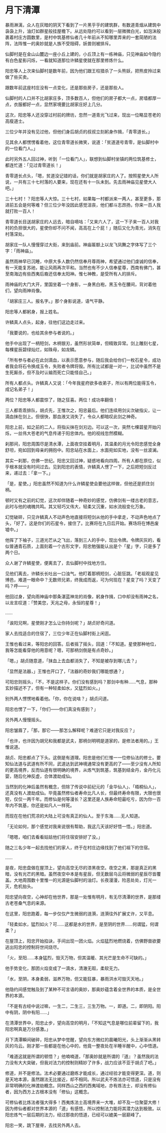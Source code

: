 
# 月下清潭

暴雨淋漓，众人在灰暗的阴天下看到了一片黑乎乎的建筑群，有数道青烟从建筑中袅袅上升，油灯如群星般挂屋檐下。从远处隐约可以看到一层微微白光，如泡沫般裹着村庄方圆数里，是村中筑基修仙者几十年前从不知哪里弄来的一套简陋的法阵，法阵惟一的奥妙就是人族不受阻碍，妖兽则被排斥。

仙脚村是在金山山麓边一座小丘上建的，小丘顶上有一栋神庙，只见神庙如今隐约有白色星影闪烁，一看就知道那位许鳞星使就在那里修炼什么。

阳忠等人上次来仙脚村是数年前，因为他们跟王柱猎杀了一头熊妖，把熊皮拎过来做了些买卖。

跟数年前这座村庄没有一点变化，还是那些房子，还是那些人。

仙脚村的人口并不比胡家庄多，顶多数百人，但他们的房子都大一点，房墙都厚一点，衣服都好一点，显然家境要比胡家庄好上几分。

这次，阳忠等人还没穿过村前的牌坊，忽然一道青光飞过来，现出一位略显苍老的高瘦道士。

三位少年并没有见过他，但他们身后胡贞的叔叔立刻躬身作揖，「青零道长。」

见其余人都愣愣看着他，这位青零道长微笑，说道：「贫道道号青零，是仙脚村中的一位看门人。」

此时另外五人回过神，听到「一位看门人」，联想到仙脚村坐镇的两位筑基修士，都连忙道：「见过青零道长！」

青零道长点头，「嗯，贫道没记错的话，你们就是胡家庄的人了。按照星使大人所说，一共有三十七村落的人要来，现在还有十一队未到。先去雨神庙见星使大人吧。」

三十七村！？阳忠等人大惊。三十七村，如果每一村都派来一两人，甚至更多，那进前五会是何等难？但三位少年没因此感觉沮丧，他们都斗志昂扬，你来一百人我就打败一百人！

青零道长目送胡家庄的人远去，暗自嘀咕：「又来六人了，这一下子来一百人对我村的负担很大的，星使你却不问不闻，高高在上个屁！」随后又化为青光，消失在村落深处。

胡家庄一队人慢慢穿过大街，来到庙前。神庙匾额上以龙飞凤舞之字体写了三个字：「雨神庙」。

虽然雨神早已沉睡，中原大多人数仍然信奉月尊雨神，希望通过他们虔诚的信奉，有一天能复苏祂，能让风雨再次平和。当然也有不少人信奉星尊，西南有佛门，甚至南海边有些西夷后裔还信奉太阳神。惟七神教，是受所有人的排斥。

雨神庙的大门大开，里国坐着一个身影，一身黑白袍，黑玉令在腰间，背对着他们，望向雨神肖像。

「胡家庄三人。报名字。」那个身影说道，语气平静。

阳忠等人都躬身，报上姓名。

许鳞真人点头，起身，往他们这边走过来。

「我要说的，也给其余参与者说的。」

他手中出现了一柄短剑，木柄银刃，虽然形状简单，但精致异常。剑上雕刻七星，每棵星辰碧绿灿烂，如珠母，如龙鳞。

「所有参与者必在此剑滴血，以表示愿意参与，随后我会给你们一枚石星令，成功者我会将石令换成玉令，失败者令牌将毁。所有比试都是一对一，比试中虽然不是生死厮杀，但不及时认输而死亡只能怪自己。」

所有人都点头。许鳞真人又说：「今年我星府欲多收弟子，所以有两位能得玉令，成记名弟子！」

两位？阳忠等人都震惊了，随之狂喜。两位！成功率翻倍！

三人都乖乖排队，胡贞先，王惟次之，阳忠最后。他们连续用剑尖次破指尖，让一滴血抹在剑上。但很快，那血液又消失了，令众人都暗叹此剑之神奇。

阳忠上前，如之前的二人，将指尖抹在剑刃边。可以这一次，突然七棵碧星开始闪烁，一丝伟大苍老的气息传递于阳忠体内。他的视线忽然模糊。

刹那间，阳忠周围尽是清水潭，上面夜空挂着明月，其温柔的月光令阳忠感觉全身舒坦，宛如回到母亲的拥抱中。阳忠站在水面上，水面宛如实地，没有一丝波澜。

其实一刹那，仿佛一世纪。阳忠又回过神，疑惑地看向四周。所有人都在原位，似乎根本就没有时间过去。见到阳忠的表情，许鳞真人愣了一下，之后把短剑反过来，递过去：「拿一下。」

「是，星使。」阳忠虽然不知道为什么许鳞星使会要他这样做，但他还是抓住剑柄。

顿时又有之前的幻觉，这次却伴随着一种奇妙的感觉，仿佛剑有一缕古老的意志，此时与他的魂魄共鸣。其又轻巧又伟大，轻柔又沉重，如水流般变化万象。

幻觉破碎，只见许鳞真人不动声色地直接将短剑从他的手中拿走，不动声色地点了头，「好了。这是你们的石星令，接住了。比赛将在九日后开始。赛场将在博邑废墟中。」

他挥了下袖子，三道光芒从之飞出，落到三人的手中，现出令牌。令牌灰灰的，看似普通青石质，上面刻着一个古形文字，阳忠勉强能认出是个「星」字，只是多了两个日。

众人谢了许鳞星使，便离去了，去仙脚村中找地方住。

见他们离去，许鳞长长吐出一口浊气。他盯着那柄短剑，心脏狂跳。「老祖观星见博邑，难道一眼命中？无数师兄弟，终我成而返，可为何现在？星变了吗？天变了吗？呼——」

他回过身，望向雨神庙中那条湛蓝神龙的肖像，躬身作揖，口中却没有雨神之名，以龙言叹道：「赞美您，天兆之母，永恒的星尊！」

……

「诶阳兄啊，星使刚才怎么让你持剑呢？」胡贞好奇问道。

家人去找适合的住宿了，三位少年正在仙脚村街上闲逛。

王惟也看过来，等阳忠的回答。后者摇了摇头，回道：「不知道。星使那种地位，我等怎能看穿他的用意呢？嗯，可那柄剑倒是有点奇妙。」

「嗯，」胡贞随意道，「抹血上去血都消失了，不知是被存到哪儿去？」

「显然是法器，」王惟也开口了，「法器的奇妙我们哪能想通？」

可阳忠则摇头，「不，不是这样子。你们没有感到吗？那剑中有种……气息，那种玄妙描述不了，但有一种轻柔如水，又猛烈如火。」

别外两人愣愣地看着他。「你，你在说啥？」胡贞问道。

阳忠也愣了一下，「你们——你们真没有感到？」

另外两人慢慢摇头。

阳忠皱眉了，「那，那它——那怎么解释呢？难道它只是对我反应？」

「也许，也许因为胡兄和我都是武夫，那柄剑明明是道家的，是修法者用的。」王惟说道。

胡贞、阳忠都点了下头。这倒是有道理。阳忠是他们仨惟一一位修仙法的修士。要知仙法道与武道有所不同，武道达到武神境通常没有更高的了——至少没有人所知的更高境界，反而仙道有很明确的境界，从炼气到筑基，筑基到结金丹，金丹化元婴，随后化神反虚，合体渡劫成仙。

当然到的化神后虽然有概念，但除了传说中前纪元的「金华仙人」、「梧桐仙人」，还真没有人渡劫成仙。毕竟虽然修仙者寿命比凡人长，但最终寿命有限，大限也很短，仅仅一两千年。而修仙是何等漫长？这里还是人族寿命短最吃亏，因为你一百年内不筑基，你还是如凡人一样死。

而现在在他们荒凉的大陆上可没有真正的仙人。至于东海……无人知道。

「无论如何，那个感觉对我来说很有帮助，我这几天该好好悟一悟。」阳忠道。

「嗯嗯，咱们去看看姑姑他们将住宿安排好了没。」

随之三名少年一起去找他们的家人，终于在村庄边缘找到了他们祖下的住宿。

……

是夜，阳忠盘做在屋顶上，望向高空无尽的漆黑夜空。夜空之黑，那是真正的黑暗，没有光芒的黑暗。虽然夜空中本是有星辰，但无数层乌云将微弱的星辰尽皆覆盖。大地周围数十里惟一的光源是仙脚村的油灯。长夜漫漫，险恶处处，灯光一灭，危机抬头。

阳忠望向夜空，心神却在他世界，那是一处惟有明月，有无尽清潭的世界，是那缕古老苍桑气息的来源。

在这里，阳忠跑着，每一步仅仅产生微弱的涟漪，涟漪往外扩展丈许，又平息。

「轻柔如水，猛烈如火？可……这都是水的世界，是至阴的世界……何谓猛，何谓柔？」

在屋顶上，阳忠开始掐诀，手间出现一团火焰。火焰猛烈地燃烧着，仿佛野兽欲要逃出阳忠的控制将世间烧尽。

「火，至阳……本身猛烈，毁灭万物，但其温暖、其光芒是生命不可缺的。」

他手势变化，那团火焰变成了一滴水，清澈无瑕，柔软无力。

「水，至阴，本身柔弱，滋养万物，但又能狂暴，暴雨洪水可毁灭天地。」

他隐约间感觉触及到了某种不可言语的奥妙，那奥妙蕴含着全世界的本质，是全世界的本源。

「不是有古经中说过嘛，一生二，二生三，三生万物。一，即道。二，即阴阳。阳中有阴，阴中有阳……」

在清潭世界中，阳忠止步，望向高空的明月，「不知这气息是哪位前辈留下的，我阳忠啊真是万分感激。」

月下清潭瞬间破碎，阳忠从梦中觉醒，望向东方微红的晨曦阳光，头上渐渐从黑转灰的乌云。刚才那一些都是在他心中的，他竟一整夜处在半睡半醒中，心中悟道。

「难道这就是所谓的顿悟？」他喃喃道，「那奥妙就是所谓的『道』？虽然我的法力没有大大突破，但我对法力的控制则精妙了许多，战力应该不亚于胡贞了吧。」

修道，并不是修法。法术必要通过磨练才能成长，通过经验才能变得更深。道，则是天地本源，虽然跟法无比接近，却不相同。所以武夫不炼法亦可悟道，只是没有非常明确的化神渡劫概念。同样西山之西的西夷域地，亦有炼法士，却没有修仙者，因为西方上古根本没有「修仙」这概念。

可修仙者比炼法者强大得多！西夷炼法士高境界来一大堆，却不及一位聚婴大修！因为修仙者都对世界本源的「道」有感悟，所以控制法力能将其潜力达到极致。以阳忠炼气一层后期的法力，经过那夜的悟道，已经可以媲美一层巅峰了。

阳忠一笑，跳下屋脊，去找另外两人去。

    